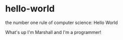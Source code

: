 # hello-world
the number one rule of computer science: Hello World

What's up I'm Marshall and I'm a programmer!
